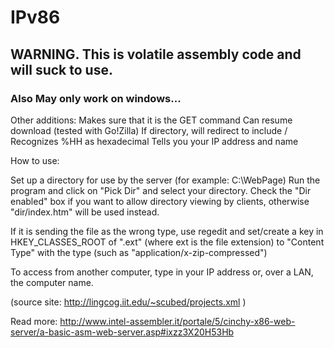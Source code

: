 # IPv86

## WARNING. This is volatile assembly code and will suck to use. 
### Also May only work on windows... 

Other additions:
Makes sure that it is the GET command
Can resume download (tested with Go!Zilla)
If directory, will redirect to include /
Recognizes %HH as hexadecimal
Tells you your IP address and name

How to use:

Set up a directory for use by the server (for example: C:\WebPage)
Run the program and click on "Pick Dir" and select your directory.
Check the "Dir enabled" box if you want to allow directory viewing
by clients, otherwise "dir/index.htm" will be used instead.

If it is sending the file as the wrong type, use regedit and
set/create a key in HKEY_CLASSES_ROOT of ".ext" (where ext is the
file extension) to "Content Type" with the type (such as
"application/x-zip-compressed")

To access from another computer, type in your IP address or,
over a LAN, the computer name.

(source site: http://lingcog.iit.edu/~scubed/projects.xml )


Read more: http://www.intel-assembler.it/portale/5/cinchy-x86-web-server/a-basic-asm-web-server.asp#ixzz3X20H53Hb
